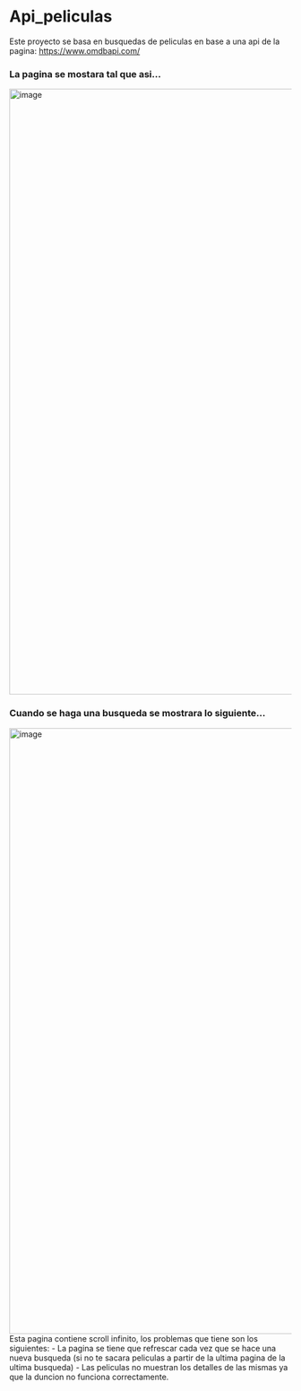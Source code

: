 # Api_peliculas
Este proyecto se basa en busquedas de peliculas en base a una api de la pagina: https://www.omdbapi.com/

### La pagina se mostara tal que asi...
<img width="1080" alt="image" src="https://user-images.githubusercontent.com/86807831/205577224-e15f878c-9b51-4292-99a6-bbfda6e9a249.png">

### Cuando se haga una busqueda se mostrara lo siguiente...
<img width="1080" alt="image" src="https://user-images.githubusercontent.com/86807831/205577378-1d14895f-92a7-46b4-9c5c-5b6f604e96a6.png">
Esta pagina contiene scroll infinito, los problemas que tiene son los siguientes:
  - La pagina se tiene que refrescar cada vez que se hace una nueva busqueda (si no te sacara peliculas a partir de la ultima pagina de la ultima busqueda)
  - Las peliculas no muestran los detalles de las mismas ya que la duncion no funciona correctamente.
